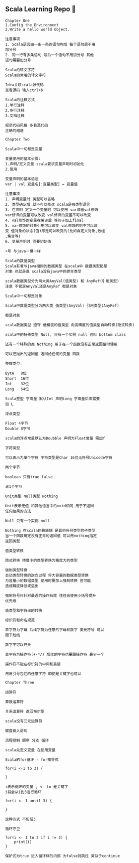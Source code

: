 ## Scala Learning Repo :tada:

    Chapter One
    1.Config the Environment
    2.Write a hello world Object.
    
    注意事项
    1. Scala语言由一条一条的语句构成 每个语句后不用
    加分号
    2. 同一行有多条语句 最后一个语句不用加分号 其他
    语句需要加分号
    
    Scala的转义字符
    Scala的常用的转义字符
    
    Idea关联scala源代码
    查看源码 输入ctrl+b
    
    Scala的注释方式
    1.单行注释
    2.多行注释
    3.文档注释
    
    规范代码风格 多看源代码
    正确的缩进
    
    Chapter Two
    
    Scala中一切都是变量
    
    变量使用的基本步骤:
    1.声明/定义变量 scala要求变量声明时初始化
    2.使用
    
    变量声明的基本语法
    var | val 变量名[:变量类型] = 变量值
    
    注意事项
    1. 声明变量时 类型可以省略
    2. 类型确定后 就不可以修改 scala是强类型语言
    3. 在声明 定义一个变量时 可以使用 var或者val修饰
    var修饰的变量可以改变 val修饰的变量不可以改变
    4. val修饰的变量在编译后 等同于加上final 
    5. var修饰的对象引用可以改变 val修饰的则不可以改
    变 但对象的状态(值)却是可以改变的(比如自定义对象,数组
    ,集合等)
    6. 变量声明时 需要初始值
    
    +号 与java一模一样
    
    Scala的数据类型
    Scala有着与java相同的数据类型 在scala中 数据类型都是
    对象 也就是说 scala没有java中的原生类型
    
    scala数据类型分为两大类AnyVal(值类型) 和 AnyRef(引用类型)
    注意 不管是AnyVal还是AnyRef 都是对象
    
    Scala中一切都是对象
    
    Scala中数据类型分为两大类 值类型(AnyVal) 引用类型(AnyRef)
    
    都是对象
    
    scala数据类型 遵守 低精度的值类型 向高精度的值类型自动转换(隐式转换)
    
    scala中的特殊类型 Null, 只有一个实例 null 也叫 bottom class
    
    还有一个特殊的类 Nothing 用于在一个函数没有正常返回值时使用
    
    可以把抛出的返回值 返回给任何的变量 函数
    
    整数类型:
    
    Byte   8位 
    Short  16位
    Int    32位
    Long   64位
    
    Scala整型 字面量 默认Int 声明Long 字面量后面需要
    加 L
    
    浮点类型
    
    Float 4字节
    Double 8字节
    
    scala的浮点常量默认为Doubble 声明为Float常量 需加f
    
    字符类型
    
    可以表示为单个字符 字符类型是Char 16位无符号Unicode字符
    
    两个字节 
    
    boolean 只有true false
    
    占1个字节
    
    Unit类型 Null类型 Nothing
    
    Unit表示无值 和其他语言中的void相同 用于不返回
    任何结果的方法
    
    Null 只有一个实例 null
    
    Nothing 在scala的最底端 是其他任何类型的子类型
    当一个函数确定没有正常的返回值 可以用nothing指定
    返回类型
    
    值类型转换
    
    隐式转换 精度小的类型转换为精度大的类型
    
    强制类型转换
    自动类型转换的逆向过程 将大容量的数据类型转换
    为容量小的数据类型 使用时要加上强制转换 但可能
    造成精度降低或溢出
    
    强制符号只针对最近的操作有效 往往会使用小括号提升
    优先级
    
    值类型和字符串的转换
    
    标识符和命名规范
    
    首字符为字母 后续字符为任意的字母和数字 美元符号 可以
    跟下划线
    
    数字不可以开头
    
    首字符为操作符(+-*/) 后续的字符也要跟操作符 最少一个
    
    操作符不能在标识符的中间和最后
    
    用反引号包住的任意字符 即使是关键字也可以
    
    Chapter Three
    
    运算符 
    
    算数运算符
     
    关系运算符 返回布尔型
    
    scala没有三元运算符
    
    键盘输入语句
    
    流程控制 顺序 分支 循环
    
    scala先定义变量 在使用变量
    
    Scala的for循环 - for推导式
    
    for(i <-1 to 3) {
        
    }
    
    i表示循环的变量 , <- to 是关键字
    i将会从1到3进行循环
    
    for(i <- 1 until 3) {
        
    }
    
    这种方式 不包括3
    
    循环守卫
    
    for(i <- 1 to 3 if i != 2) {
        print(i)
    }
    
    保护式为true 进入循环体的内部 为false则跳过 类似于continue
    
    
    
    
    
    
